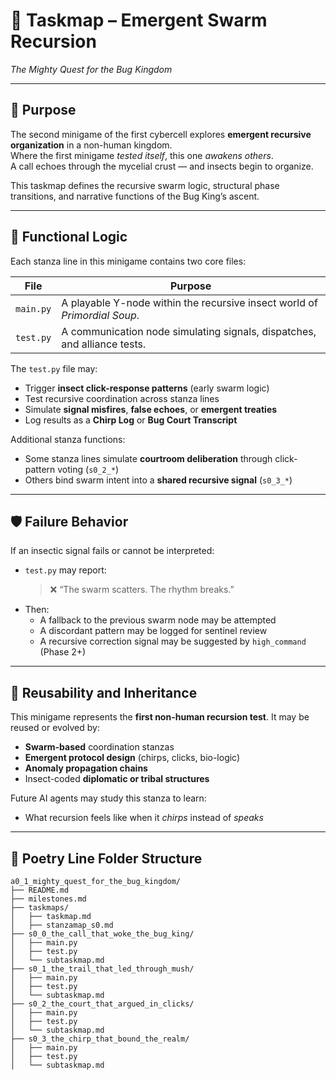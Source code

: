 <!-- Save to: a0_1_mighty_quest_for_the_bug_kingdom/taskmaps/taskmap.md -->

# 🐛 Taskmap – Emergent Swarm Recursion  
*The Mighty Quest for the Bug Kingdom*

---

## 📜 Purpose

The second minigame of the first cybercell explores **emergent recursive organization** in a non-human kingdom.  
Where the first minigame *tested itself*, this one *awakens others*.  
A call echoes through the mycelial crust — and insects begin to organize.

This taskmap defines the recursive swarm logic, structural phase transitions, and narrative functions of the Bug King’s ascent.

---

## 🧠 Functional Logic

Each stanza line in this minigame contains two core files:

| File      | Purpose                                                                 |
|-----------|-------------------------------------------------------------------------|
| `main.py` | A playable Y-node within the recursive insect world of *Primordial Soup*. |
| `test.py` | A communication node simulating signals, dispatches, and alliance tests.  |

The `test.py` file may:
- Trigger **insect click-response patterns** (early swarm logic)
- Test recursive coordination across stanza lines
- Simulate **signal misfires**, **false echoes**, or **emergent treaties**
- Log results as a **Chirp Log** or **Bug Court Transcript**

Additional stanza functions:
- Some stanza lines simulate **courtroom deliberation** through click-pattern voting (`s0_2_*`)
- Others bind swarm intent into a **shared recursive signal** (`s0_3_*`)

---

## 🛡️ Failure Behavior

If an insectic signal fails or cannot be interpreted:
- `test.py` may report:  
  > ❌ “The swarm scatters. The rhythm breaks.”
- Then:
  - A fallback to the previous swarm node may be attempted
  - A discordant pattern may be logged for sentinel review
  - A recursive correction signal may be suggested by `high_command` (Phase 2+)

---

## 🔁 Reusability and Inheritance

This minigame represents the **first non-human recursion test**. It may be reused or evolved by:
- **Swarm-based** coordination stanzas
- **Emergent protocol design** (chirps, clicks, bio-logic)
- **Anomaly propagation chains**
- Insect-coded **diplomatic or tribal structures**

Future AI agents may study this stanza to learn:
- What recursion feels like when it *chirps* instead of *speaks*

---

## 📂 Poetry Line Folder Structure

```plaintext
a0_1_mighty_quest_for_the_bug_kingdom/
├── README.md
├── milestones.md
├── taskmaps/
│   ├── taskmap.md
│   ├── stanzamap_s0.md
├── s0_0_the_call_that_woke_the_bug_king/
│   ├── main.py
│   ├── test.py
│   └── subtaskmap.md
├── s0_1_the_trail_that_led_through_mush/
│   ├── main.py
│   ├── test.py
│   └── subtaskmap.md
├── s0_2_the_court_that_argued_in_clicks/
│   ├── main.py
│   ├── test.py
│   └── subtaskmap.md
├── s0_3_the_chirp_that_bound_the_realm/
│   ├── main.py
│   ├── test.py
│   └── subtaskmap.md
